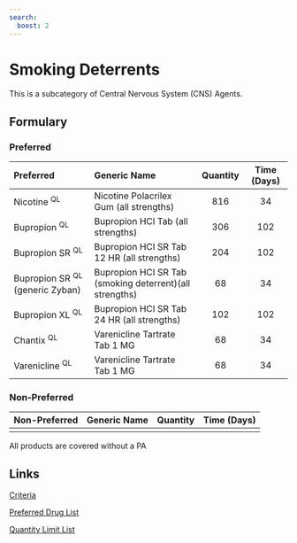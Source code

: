 ```yaml
---
search:
  boost: 2 
---
```


# Smoking Deterrents

This is a subcategory of Central Nervous System (CNS) Agents.

## Formulary

### Preferred

| Preferred   | Generic Name | Quantity | Time (Days) |
| :---------- | :----------- | :------: | :---------: |
| Nicotine <sup>QL</sup>    |   Nicotine Polacrilex Gum (all strengths)           |      816    |   34          |
| Bupropion <sup>QL</sup>    |  Bupropion HCI Tab (all strengths)            | 306         |  102           |
| Bupropion SR <sup>QL</sup>    |  Bupropion HCI SR Tab 12 HR (all strengths)            | 204         |    102         |
| Bupropion SR <sup>QL</sup> (generic Zyban)  |  Bupropion HCI SR Tab (smoking deterrent)(all strengths)            |       68   |   34          |
| Bupropion XL <sup>QL</sup>    |  Bupropion HCI SR Tab 24 HR (all strengths)            |  102        |     102        |
| Chantix <sup>QL</sup>      | Varenicline Tartrate Tab 1 MG       |    68      |    34         |
| Varenicline <sup>QL</sup>  |  Varenicline Tartrate Tab 1 MG            |     68     |   34          |

### Non-Preferred

| Non-Preferred | Generic Name | Quantity | Time (Days) |
| :------------ | :----------- | :------: | :---------: |
|               |              |          |             |

All products are covered without a PA

## Links

[Criteria](https://pharmacy.medicaid.ohio.gov/sites/default/files/20230101_UPDL%20_Criteria_APPROVED.pdf#page=48)

[Preferred Drug List](https://pharmacy.medicaid.ohio.gov/sites/default/files/20230101_UPDL_APPROVED_12.13.22.pdf#page=19)

[Quantity Limit List](https://pharmacy.medicaid.ohio.gov/sites/default/files/20230101_Ohio_Medicaid_Quantity_Document_APPROVED.pdf)
